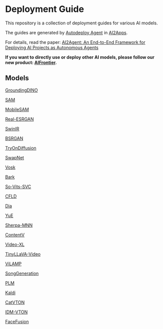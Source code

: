 # Deployment Guide

This repository is a collection of deployment guides for various AI models.

The guides are generated by [Autodeploy Agent](https://github.com/ai2apps-team/AI2Agent) in [AI2Apps](https://github.com/Avdpro/ai2apps).

For details, read the paper: [AI2Agent: An End-to-End Framework for Deploying AI Projects as Autonomous Agents](https://arxiv.org/pdf/2503.23948)

**If you want to directly use or deploy other AI models, please follow our new product: [AIFrontier](https://qa2vxy8qipi.feishu.cn/sheets/UM72sUTuPh52BIt5CADcAhd8nBh).**


## Models

[GroundingDINO](Deployment%20Guide%20250b75451d4f80139b06c267da928268/GroundingDINO%20250b75451d4f8098ac37dc4e5f05b7f9.md)

[SAM](Deployment%20Guide%20250b75451d4f80139b06c267da928268/SAM%20250b75451d4f800c8849ddcbcebab98c.md)

[MobileSAM](Deployment%20Guide%20250b75451d4f80139b06c267da928268/MobileSAM%20250b75451d4f8081aa3ed1cd61475f09.md)

[Real-ESRGAN](Deployment%20Guide%20250b75451d4f80139b06c267da928268/Real-ESRGAN%20251b75451d4f80e3b5e8dd7c3a0635b9.md)

[SwinIR](Deployment%20Guide%20250b75451d4f80139b06c267da928268/SwinIR%20251b75451d4f8027b94df5613729953e.md)

[BSRGAN](Deployment%20Guide%20250b75451d4f80139b06c267da928268/BSRGAN%20251b75451d4f80d2b618feb4db36dcc2.md)

[TryOnDiffusion](Deployment%20Guide%20250b75451d4f80139b06c267da928268/TryOnDiffusion%20251b75451d4f8027b146cc93a392440f.md)

[SwapNet](Deployment%20Guide%20250b75451d4f80139b06c267da928268/SwapNet%20251b75451d4f800ba966cad5901edabc.md)

[Vosk](Deployment%20Guide%20250b75451d4f80139b06c267da928268/Vosk%20251b75451d4f80bda381dd5517ae6ec2.md)

[Bark](Deployment%20Guide%20250b75451d4f80139b06c267da928268/Bark%20251b75451d4f80dd9ec8e981ec2d2e60.md)

[So-Vits-SVC](Deployment%20Guide%20250b75451d4f80139b06c267da928268/So-Vits-SVC%20254b75451d4f8004a26edf4e69cfe6a1.md)

[CFLD](Deployment%20Guide%20250b75451d4f80139b06c267da928268/CFLD%20255b75451d4f80cc8dc4d240eb9acda9.md)

[Dia](Deployment%20Guide%20250b75451d4f80139b06c267da928268/Dia%20257b75451d4f80038eabceaece320d87.md)

[YuE](Deployment%20Guide%20250b75451d4f80139b06c267da928268/YuE%20259b75451d4f80afb724c797321ca722.md)

[Sherpa-MNN](Deployment%20Guide%20250b75451d4f80139b06c267da928268/Sherpa-MNN%20259b75451d4f80cd9fc3e64ba58bc7f1.md)

[ContentV](Deployment%20Guide%20250b75451d4f80139b06c267da928268/ContentV%20259b75451d4f803a8f7bc8242f820887.md)

[Video-XL](Deployment%20Guide%20250b75451d4f80139b06c267da928268/Video-XL%2025ab75451d4f80428975e567388e1af2.md)

[TinyLLaVA-Video](Deployment%20Guide%20250b75451d4f80139b06c267da928268/TinyLLaVA-Video%2025ab75451d4f8093a248c5f0723d4fb2.md)

[ViLAMP](Deployment%20Guide%20250b75451d4f80139b06c267da928268/ViLAMP%2025ab75451d4f80d9a534d9766344dcf4.md)

[SongGeneration](Deployment%20Guide%20250b75451d4f80139b06c267da928268/SongGeneration%2025ab75451d4f80589ab2f9d8587e76ac.md)

[PLM](Deployment%20Guide%20250b75451d4f80139b06c267da928268/PLM%2025ab75451d4f8024b3b4da864debe85b.md)

[Kaldi](Deployment%20Guide%20250b75451d4f80139b06c267da928268/Kaldi%2025bb75451d4f802da475ec9bfb23b96c.md)

[CatVTON](Deployment%20Guide%20250b75451d4f80139b06c267da928268/CatVTON%2025eb75451d4f8005b761ccc3c541eee0.md)

[IDM-VTON](Deployment%20Guide%20250b75451d4f80139b06c267da928268/IDM-VTON%2025eb75451d4f80c09313cc2ecd1b43a8.md)

[FaceFusion](Deployment%20Guide%20250b75451d4f80139b06c267da928268/FaceFusion%2025fb75451d4f80e09534ceee91c81b8b.md)